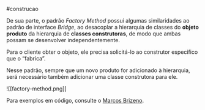 #construcao 

De sua parte, o padrão *Factory Method* possui algumas similaridades ao padrão de interface *Bridge*, ao desacoplar a hierarquia de classes do **objeto produto** da hierarquia de **classes construtoras**, de modo que ambas possam se desenvolver independentemente.

Para o cliente obter o objeto, ele precisa solicitá-lo ao construtor específico que o “fabrica”.

Nesse padrão, sempre que um novo produto for adicionado à hierarquia, será necessário também adicionar uma classe construtora para ele.

![[factory-method.png]]

Para exemplos em código, consulte o [Marcos Brizeno](https://brizeno.wordpress.com/2011/09/17/mao-na-massa-factory-method/). 